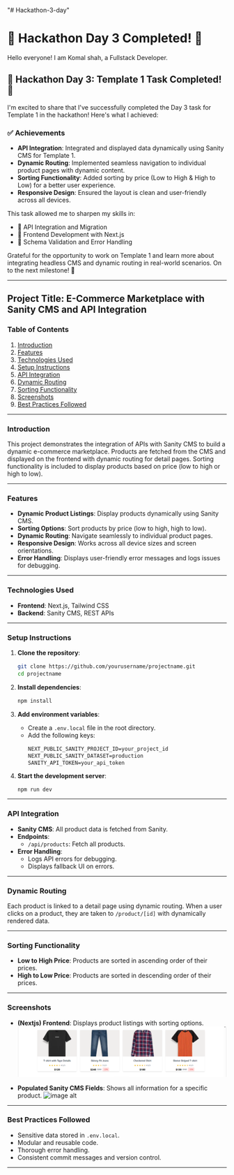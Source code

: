 "# Hackathon-3-day" 
# 🌟 Hackathon Day 3 Completed! 🌟

Hello everyone! I am Komal shah, a Fullstack Developer.

## 🚀 Hackathon Day 3: Template 1 Task Completed! 🚀

I'm excited to share that I've successfully completed the Day 3 task for Template 1 in the hackathon! Here's what I achieved:

### ✅ Achievements
- **API Integration**: Integrated and displayed data dynamically using Sanity CMS for Template 1.
- **Dynamic Routing**: Implemented seamless navigation to individual product pages with dynamic content.
- **Sorting Functionality**: Added sorting by price (Low to High & High to Low) for a better user experience.
- **Responsive Design**: Ensured the layout is clean and user-friendly across all devices.

This task allowed me to sharpen my skills in:
- 🔗 API Integration and Migration
- 🔗 Frontend Development with Next.js
- 🔗 Schema Validation and Error Handling

Grateful for the opportunity to work on Template 1 and learn more about integrating headless CMS and dynamic routing in real-world scenarios. On to the next milestone! 🎉

---

## Project Title: **E-Commerce Marketplace with Sanity CMS and API Integration**

### Table of Contents
1. [Introduction](#introduction)
2. [Features](#features)
3. [Technologies Used](#technologies-used)
4. [Setup Instructions](#setup-instructions)
5. [API Integration](#api-integration)
6. [Dynamic Routing](#dynamic-routing)
7. [Sorting Functionality](#sorting-functionality)
8. [Screenshots](#screenshots)
9. [Best Practices Followed](#best-practices-followed)

---

### Introduction
This project demonstrates the integration of APIs with Sanity CMS to build a dynamic e-commerce marketplace. Products are fetched from the CMS and displayed on the frontend with dynamic routing for detail pages. Sorting functionality is included to display products based on price (low to high or high to low).

---

### Features
- **Dynamic Product Listings**: Display products dynamically using Sanity CMS.
- **Sorting Options**: Sort products by price (low to high, high to low).
- **Dynamic Routing**: Navigate seamlessly to individual product pages.
- **Responsive Design**: Works across all device sizes and screen orientations.
- **Error Handling**: Displays user-friendly error messages and logs issues for debugging.

---

### Technologies Used
- **Frontend**: Next.js, Tailwind CSS
- **Backend**: Sanity CMS, REST APIs

---

### Setup Instructions
1. **Clone the repository**:
   ```bash
   git clone https://github.com/yourusername/projectname.git
   cd projectname
   ```

2. **Install dependencies**:
   ```bash
   npm install
   ```

3. **Add environment variables**:
   - Create a `.env.local` file in the root directory.
   - Add the following keys:
     ```env
     NEXT_PUBLIC_SANITY_PROJECT_ID=your_project_id
     NEXT_PUBLIC_SANITY_DATASET=production
     SANITY_API_TOKEN=your_api_token
     ```

4. **Start the development server**:
   ```bash
   npm run dev
   ```

---

### API Integration
- **Sanity CMS**: All product data is fetched from Sanity.
- **Endpoints**:
  - `/api/products`: Fetch all products.
- **Error Handling**:
  - Logs API errors for debugging.
  - Displays fallback UI on errors.

---

### Dynamic Routing
Each product is linked to a detail page using dynamic routing. When a user clicks on a product, they are taken to `/product/[id]` with dynamically rendered data.

---

### Sorting Functionality
- **Low to High Price**: Products are sorted in ascending order of their prices.
- **High to Low Price**: Products are sorted in descending order of their prices.

---

### Screenshots
- **(Nextjs) Frontend**: Displays product listings with sorting options.
  ![image alt](https://github.com/Komal-shah22/Hackathon-3-day/blob/1c0c0e252e9a34de011f6776ac23e5fdb0ce9eba/(nextjs)frontend.png)

- **Populated Sanity CMS Fields**: Shows all information for a specific product.
  ![image alt]()

---

### Best Practices Followed
- Sensitive data stored in `.env.local`.
- Modular and reusable code.
- Thorough error handling.
- Consistent commit messages and version control.

---


